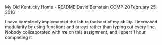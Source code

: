 My Old Kentucky Home - README
David Bernstein
COMP 20
February 25, 2016

I have completely implemented the lab to the best of my ability. 
I increased modularity by using functions and arrays rather than typing out 
        every line.
Nobody colloaborated with me on this assignment, and I spent 1 hour completing
        it.